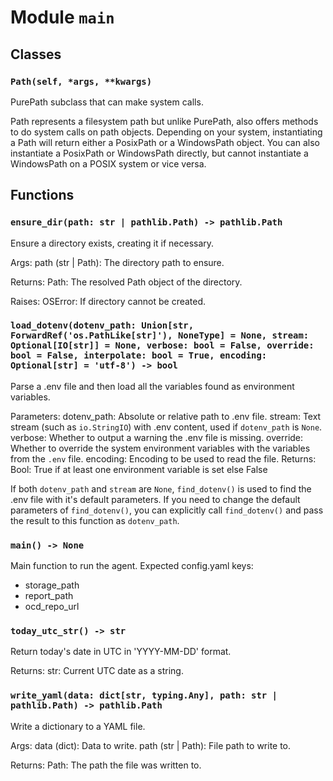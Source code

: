 # Module `main`

## Classes

### `Path(self, *args, **kwargs)`

PurePath subclass that can make system calls.

Path represents a filesystem path but unlike PurePath, also offers
methods to do system calls on path objects. Depending on your system,
instantiating a Path will return either a PosixPath or a WindowsPath
object. You can also instantiate a PosixPath or WindowsPath directly,
but cannot instantiate a WindowsPath on a POSIX system or vice versa.

## Functions

### `ensure_dir(path: str | pathlib.Path) -> pathlib.Path`

Ensure a directory exists, creating it if necessary.

Args:
    path (str | Path): The directory path to ensure.

Returns:
    Path: The resolved Path object of the directory.

Raises:
    OSError: If directory cannot be created.

### `load_dotenv(dotenv_path: Union[str, ForwardRef('os.PathLike[str]'), NoneType] = None, stream: Optional[IO[str]] = None, verbose: bool = False, override: bool = False, interpolate: bool = True, encoding: Optional[str] = 'utf-8') -> bool`

Parse a .env file and then load all the variables found as environment variables.

Parameters:
    dotenv_path: Absolute or relative path to .env file.
    stream: Text stream (such as `io.StringIO`) with .env content, used if
        `dotenv_path` is `None`.
    verbose: Whether to output a warning the .env file is missing.
    override: Whether to override the system environment variables with the variables
        from the `.env` file.
    encoding: Encoding to be used to read the file.
Returns:
    Bool: True if at least one environment variable is set else False

If both `dotenv_path` and `stream` are `None`, `find_dotenv()` is used to find the
.env file with it's default parameters. If you need to change the default parameters
of `find_dotenv()`, you can explicitly call `find_dotenv()` and pass the result
to this function as `dotenv_path`.

### `main() -> None`

Main function to run the agent.
Expected config.yaml keys:
- storage_path
- report_path
- ocd_repo_url

### `today_utc_str() -> str`

Return today's date in UTC in 'YYYY-MM-DD' format.

Returns:
    str: Current UTC date as a string.

### `write_yaml(data: dict[str, typing.Any], path: str | pathlib.Path) -> pathlib.Path`

Write a dictionary to a YAML file.

Args:
    data (dict): Data to write.
    path (str | Path): File path to write to.

Returns:
    Path: The path the file was written to.
